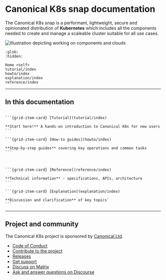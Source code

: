 # Canonical K8s snap documentation

The Canonical K8s snap is a performant, lightweight, secure and opinionated distribution 
of **Kubernetes** which includes all the components needed to create and manage
a scaleable cluster suitable for all use cases.

![Illustration depicting working on components and clouds][logo]


```{toctree} 
:glob:
:hidden:

Home <self>
tutorial/index
howto/index
explanation/index
reference/index
```

---

## In this documentation



````{grid} 1 1 2 2

```{grid-item-card} [Tutorial](tutorial/index)

**Start here!** A hands-on introduction to Canonical K8s for new users
```

```{grid-item-card} [How-to guides](howto/index)

**Step-by-step guides** covering key operations and common tasks
```

````

````{grid} 1 1 2 2


```{grid-item-card} [Reference](reference/index)

**Technical information** - specifications, APIs, architecture
```

```{grid-item-card} [Explanation](explanation/index)

**Discussion and clarification** of key topics`
```

````


---

## Project and community

The Canonical K8s project is sponsored by [Canonical Ltd](https://www.canonical.com).

- [Code of Conduct](https://ubuntu.com/community/ethos/code-of-conduct)
- [Contribute to the project](/howto/contributing)
- [Releases](./reference/releases)
- [Get support](/howto/support)
- [Discuss on Matrix](https://matrix.xxxxx.com) 
- [Ask and answer questions on Discourse](https://discourse.xxxxxxxxx.com/)


[logo]: https://assets.ubuntu.com/v1/843c77b6-juju-at-a-glace.svg
